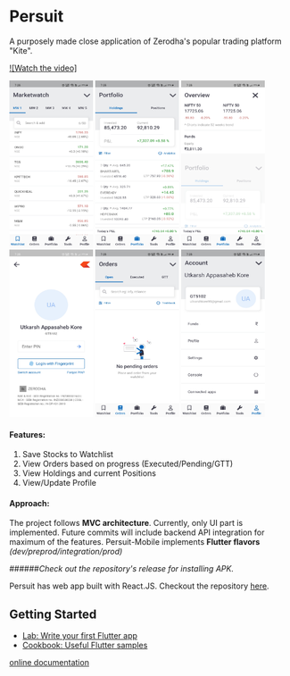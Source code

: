 # Persuit

A purposely made close application of Zerodha's popular trading platform "Kite".

[![Watch the video]](https://drive.google.com/file/d/1ZPLLlusF5-M7C1dS9uuoZ-eHmADiDdvL/view?usp=sharing)

<img src="resources/screenshots/watchlist.jpg" height="300px" width="150px" alt="Watchlist Screen">

<img src="resources/screenshots/holdings.jpg" height="300px" width="150px" alt="Holdings Screen">

<img src="resources/screenshots/indices.jpg" height="300px" width="150px" alt="Indices Widget">

<img src="resources/screenshots/login-screen.jpg" height="300px" width="150px" alt="Login Screen">

<img src="resources/screenshots/orders.jpg" height="300px" width="150px" alt="Orders Screen">

<img src="resources/screenshots/profile.jpg" height="300px" width="150px" alt="Profile Screen">


#### Features: 

1. Save Stocks to Watchlist
2. View Orders based on progress (Executed/Pending/GTT)
3. View Holdings and current Positions
4. View/Update Profile

#### Approach: 

The project follows **MVC architecture**. Currently, only UI part is implemented. Future commits will include backend API integration for maximum of the features. Persuit-Mobile implements **Flutter flavors** _(dev/preprod/integration/prod)_

######_Check out the repository's release for installing APK._

Persuit has web app built with React.JS. Checkout the repository [here](https://github.com/utkarsh-UK/persuit).

## Getting Started

- [Lab: Write your first Flutter app](https://flutter.dev/docs/get-started/codelab)
- [Cookbook: Useful Flutter samples](https://flutter.dev/docs/cookbook)

[online documentation](https://flutter.dev/docs)